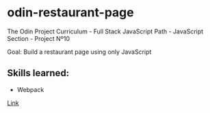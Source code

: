 # odin-restaurant-page
The Odin Project Curriculum - Full Stack JavaScript Path - JavaScript Section - Project Nº10

Goal: Build a restaurant page using only JavaScript

## Skills learned:
- Webpack

[Link](https://stanimirkosev.github.io/odin-restaurant-page/)
